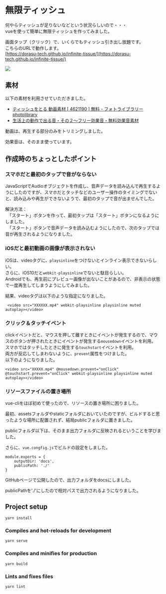 # 無限ティッシュ

何やらティッシュが足りないなどという状況らしいので・・・  
vueを使って簡単に無限ティッシュを作ってみました。  

画面タップ（クリック）で、いくらでもティッシュ引き出し放題です。  
こちらのURLで動作します。  
[https://dorasu-tech.github.io/infinite-tissue/](https://dorasu-tech.github.io/infinite-tissue/)

[![](https://dorasu-tech.github.io/infinite-tissue/infinite-tissue2.png)](https://dorasu-tech.github.io/infinite-tissue/)


## 素材

以下の素材を利用させていただきました。

* [ティッシュをとる 動画素材 [ 4621190 ] 無料 - フォトライブラリー photolibrary](https://www.photolibrary.jp/img484/7058_4621190.html)
* [生活上の動作で出る音・その２～フリー効果音・無料効果音素材](https://taira-komori.jpn.org/daily02.html)

動画は、再生する部分のみをトリミングしました。

効果音は、そのまま使っています。


## 作成時のちょっとしたポイント

### スマホだと最初のタップで音がならない

JavaScriptでAudioオブジェクトを作成し、音声データを読み込んで再生するようにしたのですが、スマホだとタッチなどのユーザー操作のタイミングでないと、読み込みや再生ができないようで、最初のタップで音が出ませんでした。

解決方法：  
　「スタート」ボタンを作って、最初タップは「スタート」ボタンになるようにしました。  
　「スタート」ボタンで音声データを読み込むようにしたので、次のタップでは音が再生されるようになりました。

### iOSだと最初動画の画像が表示されない

iOSは、videoタグに、```playsinline```をつけないとインライン表示できないらしい。  
さらに、iOS10だと```webkit-playsinline```でないと駄目らしい。  
Androidでも、再生前にプレビュー画像が出ないことがあるので、非表示の状態で一度再生してしまうようにしてみました。

結果、videoタグは以下のような指定になりました。  
```
 <video src="XXXXXX.mp4" webkit-playsinline playsinline muted autoplay></video>
```

### クリック＆タッチイベント

clickイベントだと、マウスを押して離すときにイベントが発生するので、マウスのボタンが押されたときにイベントが発生する```mousedown```イベントを利用。  
スマホではタッチしたときに発生する```touchstart```イベントを利用。  
両方が反応してしまわないように、```prevent```属性をつけました。  
以下のようになりました。  
```
<video src="XXXXX.mp4" @mousedown.prevent="onClick" @touchstart.prevent="onClick" webkit-playsinline playsinline muted autoplay></video>
```

### リソースファイルの置き場所

vue-cliをほぼ初めて使ったので、リソースの置き場所に困りました。

最初、assetsフォルダやstaticフォルダにおいていたのですが、ビルドすると思ったような場所に配置されず、結局publicフォルダに置きました。

publicフォルダ以下は、そのまま出力フォルダに反映されるということを学びました。

さらに、```vue.congfig.js```でビルドの設定をしました。

```
module.exports = {
    outputDir: 'docs',
    publicPath: './'
}
```

GitHubページで公開したので、出力フォルダをdocsにしました。

publicPathを'./'にしたので相対パスで出力されるようになりました。




## Project setup
```
yarn install
```

### Compiles and hot-reloads for development
```
yarn serve
```

### Compiles and minifies for production
```
yarn build
```

### Lints and fixes files
```
yarn lint
```
